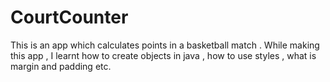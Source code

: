 # CourtCounter
This is an app which calculates points in a basketball match . 
While making this app , I learnt how to create objects in java , how to use styles , what is margin and padding etc.
